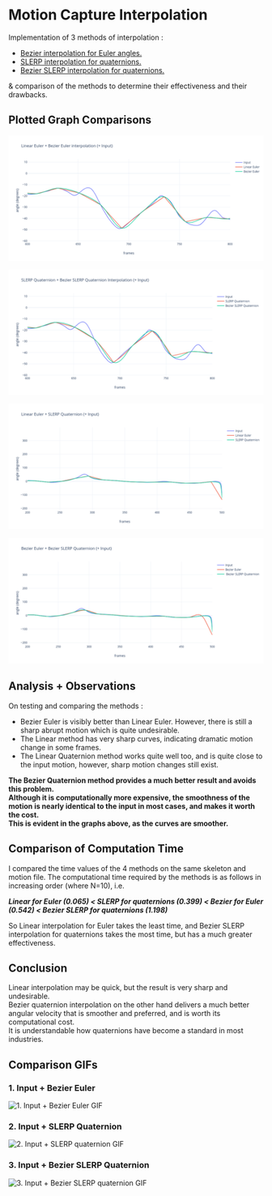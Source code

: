 # Motion Capture Interpolation

Implementation of 3 methods of interpolation :
* [Bezier interpolation for Euler angles.](###1.-input-+-bezier-euler)
* [SLERP interpolation for quaternions.](#2.-input-+-slerp-quaternion)
* [Bezier SLERP interpolation for quaternions.](#3.-input-+-bezier-slerp-quaternion)

& comparison of the methods to determine their effectiveness and their drawbacks.



## Plotted Graph Comparisons

![Linear vs Bezier Euler Graph](/results/graphs/Linear%20Euler%20+%20Bezier%20Euler%20interpolation%20(+%20Input)%20-%20Graph%201.png)

![SLERP vs Bezier SLERP Quaternion Graph](/results/graphs/SLERP%20Quaternion%20+%20Bezier%20SLERP%20Quaternion%20Interpolation%20(+%20Input)%20-%20Graph%202.png)

![Linear Euler vs SLERP Quaternion Graph](/results/graphs/Linear%20Euler%20+%20SLERP%20Quaternion%20(+%20Input)%20-%20Graph%203.png)

![Bezier Euler vs Bezier SLERP Quaternion Graph](/results/graphs/Bezier%20Euler%20+%20Bezier%20SLERP%20Quaternion%20(+%20Input)%20-%20Graph%204.png)


## Analysis + Observations

On testing and comparing the methods :
* Bezier Euler is visibly better than Linear Euler. However, there is still a sharp abrupt motion which is quite undesirable.
* The Linear method has very sharp curves, indicating dramatic motion change in some frames.
* The Linear Quaternion method works quite well too, and is quite close to the input motion, however, sharp motion changes still exist.

**The Bezier Quaternion method provides a much better result and avoids this problem.\
Although it is computationally more expensive, the smoothness of the motion is nearly identical to the input in most cases, and makes it worth the cost.\
This is evident in the graphs above, as the curves are smoother.**

## Comparison of Computation Time

I compared the time values of the 4 methods on the same skeleton and motion file. The computational time required by the methods is as follows in increasing order (where N=10), i.e.

**_Linear for Euler (0.065) < SLERP for quaternions (0.399) < Bezier for Euler (0.542) < Bezier SLERP for quaternions (1.198)_**

So Linear interpolation for Euler takes the least time, and Bezier SLERP interpolation for quaternions takes the most time, but has a much greater effectiveness.

## Conclusion

Linear interpolation may be quick, but the result is very sharp and undesirable.\
Bezier quaternion interpolation on the other hand delivers a much better angular velocity that is smoother and preferred, and is worth its computational cost.\
It is understandable how quaternions have become a standard in most industries.

## Comparison GIFs

### 1. Input + Bezier Euler
![1. Input + Bezier Euler GIF](/results/1.gif)

### 2. Input + SLERP Quaternion
![2. Input + SLERP quaternion GIF](/results/2.gif)

### 3. Input + Bezier SLERP Quaternion
![3. Input + Bezier SLERP quaternion GIF](/results/3.gif)


